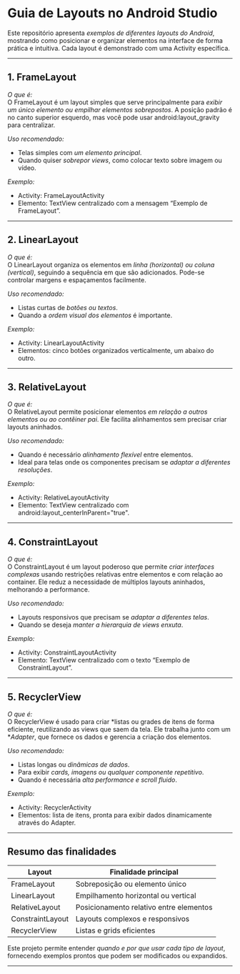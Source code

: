 # Guia de Layouts no Android Studio

Este repositório apresenta *exemplos de diferentes layouts do Android*, mostrando como posicionar e organizar elementos na interface de forma prática e intuitiva. Cada layout é demonstrado com uma Activity específica.

---

## 1. FrameLayout

*O que é:*  
O FrameLayout é um layout simples que serve principalmente para *exibir um único elemento ou empilhar elementos sobrepostos*. A posição padrão é no canto superior esquerdo, mas você pode usar android:layout_gravity para centralizar.

*Uso recomendado:*  
- Telas simples com *um elemento principal*.  
- Quando quiser *sobrepor views*, como colocar texto sobre imagem ou vídeo.

*Exemplo:*  
- Activity: FrameLayoutActivity  
- Elemento: TextView centralizado com a mensagem “Exemplo de FrameLayout”.

---

## 2. LinearLayout

*O que é:*  
O LinearLayout organiza os elementos em *linha (horizontal) ou coluna (vertical)*, seguindo a sequência em que são adicionados. Pode-se controlar margens e espaçamentos facilmente.

*Uso recomendado:*  
- Listas curtas de *botões ou textos*.  
- Quando a *ordem visual dos elementos* é importante.

*Exemplo:*  
- Activity: LinearLayoutActivity  
- Elementos: cinco botões organizados verticalmente, um abaixo do outro.

---

## 3. RelativeLayout

*O que é:*  
O RelativeLayout permite posicionar elementos *em relação a outros elementos ou ao contêiner pai*. Ele facilita alinhamentos sem precisar criar layouts aninhados.

*Uso recomendado:*  
- Quando é necessário *alinhamento flexível* entre elementos.  
- Ideal para telas onde os componentes precisam se *adaptar a diferentes resoluções*.

*Exemplo:*  
- Activity: RelativeLayoutActivity  
- Elemento: TextView centralizado com android:layout_centerInParent="true".

---

## 4. ConstraintLayout

*O que é:*  
O ConstraintLayout é um layout poderoso que permite *criar interfaces complexas* usando restrições relativas entre elementos e com relação ao container. Ele reduz a necessidade de múltiplos layouts aninhados, melhorando a performance.

*Uso recomendado:*  
- Layouts responsivos que precisam se *adaptar a diferentes telas*.  
- Quando se deseja *manter a hierarquia de views enxuta*.

*Exemplo:*  
- Activity: ConstraintLayoutActivity  
- Elemento: TextView centralizado com o texto “Exemplo de ConstraintLayout”.

---

## 5. RecyclerView

*O que é:*  
O RecyclerView é usado para criar *listas ou grades de itens de forma eficiente, reutilizando as views que saem da tela. Ele trabalha junto com um **Adapter*, que fornece os dados e gerencia a criação dos elementos.

*Uso recomendado:*  
- Listas longas ou *dinâmicas de dados*.  
- Para exibir *cards, imagens ou qualquer componente repetitivo*.  
- Quando é necessária *alta performance e scroll fluido*.

*Exemplo:*  
- Activity: RecyclerActivity  
- Elementos: lista de itens, pronta para exibir dados dinamicamente através do Adapter.

---

## Resumo das finalidades

| Layout           | Finalidade principal                  |
|-----------------|-------------------------------------|
| FrameLayout      | Sobreposição ou elemento único       |
| LinearLayout     | Empilhamento horizontal ou vertical |
| RelativeLayout   | Posicionamento relativo entre elementos |
| ConstraintLayout | Layouts complexos e responsivos     |
| RecyclerView     | Listas e grids eficientes           |

Este projeto permite entender *quando e por que usar cada tipo de layout*, fornecendo exemplos prontos que podem ser modificados ou expandidos.

---
